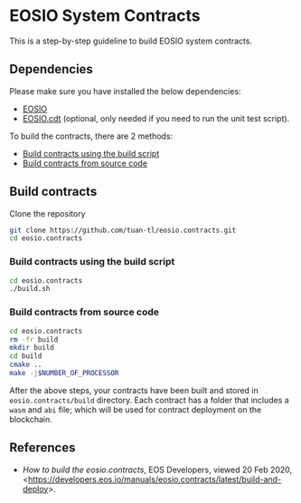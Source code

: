 # EOSIO System Contracts
This is a step-by-step guideline to build EOSIO system contracts.
## Dependencies
Please make sure you have installed the below dependencies:
* [EOSIO]()
* [EOSIO.cdt]() (optional, only needed if you need to run the unit test script).

To build the contracts, there are 2 methods:
* [Build contracts using the build script](#build-contracts-using-the-build-script)
* [Build contracts from source code](#build-contracts-from-source-code)

## Build contracts
Clone the repository
```sh
git clone https://github.com/tuan-tl/eosio.contracts.git
cd eosio.contracts
```
### Build contracts using the build script
```sh
cd eosio.contracts
./build.sh
```
### Build contracts from source code
```sh
cd eosio.contracts
rm -fr build
mkdir build
cd build
cmake ..
make -j$NUMBER_OF_PROCESSOR
```
After the above steps, your contracts have been built and stored in `eosio.contracts/build` directory. Each contract has a folder that includes a `wasm` and `abi` file; which will be used for contract deployment on the blockchain.
## References
* _How to build the eosio.contracts_, EOS Developers, viewed 20 Feb 2020, <<https://developers.eos.io/manuals/eosio.contracts/latest/build-and-deploy>>.